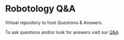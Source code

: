 # Robotology Q&A
Virtual repository to host Questions &amp; Answers.

To ask questions and/or look for answers visit our [Q&A](https://github.com/robotology/QA/issues)
